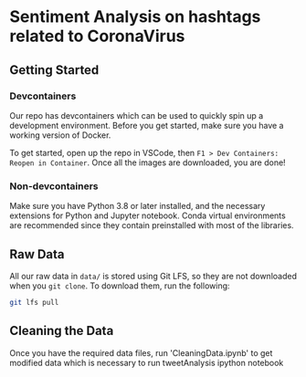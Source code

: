 # Sentiment Analysis on hashtags related to CoronaVirus

## Getting Started

### Devcontainers

Our repo has devcontainers which can be used to quickly spin up a development environment. Before you get started, make sure you have a working version of Docker.

To get started, open up the repo in VSCode, then `F1 > Dev Containers: Reopen in Container`. Once all the images are downloaded, you are done!

### Non-devcontainers

Make sure you have Python 3.8 or later installed, and the necessary extensions for Python and Jupyter notebook. Conda virtual environments are recommended since they contain preinstalled with most of the libraries.

## Raw Data

All our raw data in `data/` is stored using Git LFS, so they are not downloaded when you `git clone`. To download them, run the following:

```bash
git lfs pull
```

## Cleaning the Data

Once you have the required data files, run 'CleaningData.ipynb' to get modified data which is necessary to run tweetAnalysis ipython notebook


